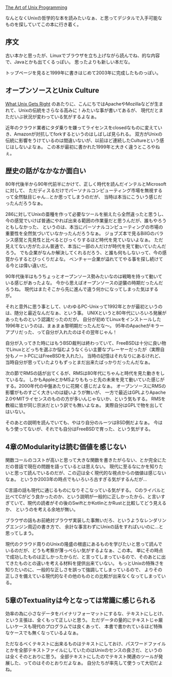 [The Art of Unix Programming](http://www.catb.org/~esr/writings/taoup/html/)

なんとなくUnixの哲学的な本を読みたいなぁ、と思ってデジタルで入手可能なものを探していてこの本に行き着く。

## 序文

古い本かと思ったが、Linuxでブラウザを立ち上げながら読んでね、的な内容で、Javaとかも出てくるっぽい。
思ったよりも新しい本だな。

トップページを見ると1999年に書きはじめて2003年に完成したものっぽい。

## オープンソースとUnix Culture

[What Unix Gets Right](http://www.catb.org/~esr/writings/taoup/html/ch01s05.html#id2872945) のあたりに、こんにちではApacheやMozillaなどが生まれて、Unixの伝統をさらなる高みに！みたいな事が書いてあるが、
現代だとまただいぶ状況が変わっている気がするよなぁ。

近年のクラウド業者にタダ乗りを嫌ってライセンスをclosedなものに変えていき、Amazonが対抗してforkするというのはしばしば見られる。
双方がUnixの伝統に影響をうけているのは間違いないが、以前ほど連続したCultureという感じはしないよなぁ。
この本が最初に書かれた1999年と大きく違うところやねぇ。

## 歴史の話がなかなか面白い

80年代後半から90年代前半にかけて、正しく時代を読んだインテルとMicrosoftに対して、
ただディスるだけでパーソナルコンピューティング市場を無視するって全然駄目じゃん…とか思ってしまうのだが、
当時は本当にこういう感じだったんだろうなぁ。

286に対してUnixの亜種を作って必要なツールを揃えたら全然違ったと思うし、
今の感覚でいけば普通にやれば出来る範囲の作業量だと思うんだが、誰もやろうともしなかった、
というのは、本当にパーソナルコンピューティングの市場の重要性を全然気づいていなかったんだろうなぁ。
ジョブズ本で見るBillGのバランス感覚と先見性と比べるとびっくりするほど時代を見ていないよなぁ。
ただ見えてない方がたぶん普通で、本当に一部の人だけが時代を見て動いていたんだろう。
でも企業がなんか解決してくれるだろう、と誰も何もしないって、今の感覚からするとびっくりだよな。
ベンチャー企業が溢れててやる事を探し続けてる今とは偉い違いだ。

90年代後半はもうちょっとオープンソース勢みたいなのは戦略を持って動いている感じがあったよな。
今から思えばオープンソースの逆襲の時期だったんだろうね。
現代はまたそこから先に進んで違う何かになってしまった気はするが。

それと意外に思う事として、いわゆるPC-Unixって1992年とかが最初というのは、随分と最近なんだなぁ、という事。
UNIXというと80年代にいろいろ発展があったものという認識だったのだが。
自分が初めてLinuxをインストールした1996年というのは、まぁまぁ黎明期だったんだな〜。
95年のApacheがキラーアプリだった、って自分が入れたのはその翌年じゃん！

自分が入ってきた時にはもうBSD裁判は終わっていて、FreeBSDは十分に良い物でLinuxとどっちを選ぶか悩むようなくらい主要なプレーヤーだったが（実際自分もノートPCにはFreeBSDを入れた）。
当時の記憶はそれなりにあるけれど、当時自分が思っていたよりもずっとまだ出来たばっかりだったんだなぁ。

次の節でRMSの話が出てくるが、RMSは80年代にちゃんと時代を見た動きをしているな。
しかもAppleとかMSよりももっと先の未来を見て動いていた感じがする。2000年代の中盤あたりに花開く感じだよなぁ。
オープンソースにRMSの影響がものすごく大きいのは疑いようが無いが、
一方で最近はGPLよりApache 2.0やMITライセンスのものの方が多いんじゃないか、という気もする。
RMSを教祖に皆が同じ宗派だという訳でも無いよなぁ。
実際自分はGPLで物を出してはいない。

そのあとの説明を読んでいても、やはり自分のルーツはBSD側だよなぁ。
今はもう使ってないが、それでも自分はFreeBSDで育った、という気がする。

## 4章のModularityは読む価値を感じない

関数コールのコストが高いと思って大きな関数を書きたがらない、とか完全にただの昔話で現在の問題を語っているとは思えない。
現代に至るなにかを知りたいと思って読んでいるのだが、この辺は全く現代的な視点からの価値は感じないなぁ。
というか2003年の時点でもいろいろ古すぎる気がするんだが…

C言語の話も現代に通じるものになりそこなっている気がする。
Cのライバルと比べてCがどう良かったのか、という説明が一般的に正しかったから、と言いすぎていて、現代の読者がその後のSwiftとかKotlinとかRustと比較してどう見えるか、
というのを考える余地が無い。

ブラウザの話もお前絶対ブラウザ実装した事無いだろ、というようなレンダリングエンジン周辺の書き方で、
余計な事言わずにUnixの話をすればいいのに…と思ってしまう。

現代のクラウド周りのUnixの隆盛の根底にあるものを学びたいと思って読んでいるのだが、どうも考察が薄っぺらい気がするよなぁ、この本。
単にその時点で成功したものは正しかったからだ、と言ってしまっているので、そのあとに出てきたものとの違いを考える材料を提供出来ていない。
もっとUnixの特殊さを知りたいのに、一般的な正しさを誤って強調してしまっているので、
よりその正しさを備えている現代的なその他のものとの比較が出来なくなってしまっている。

## 5章のTextualityは今となっては常識に感じられる

効率の為に小さなデータをバイナリフォーマットにするな、テキストにしとけ、
という主張は、全くもって正しいと思う。
ただデータの量的にテキストじゃ厳しいケースも現代のプログラムでは良くあって、
本書で書かれているほど特殊なケースでも無くなっているよなぁ。

ただなるべくテキストに出来るものはテキストにしておけ、パスワードファイルとかを全部テキストファイルにしていたのはUnixのセンスの良さだ、というのは全くそのとおりに思う。
全部テキストにしたのでテキスト関連のツールが発展した、ってのはそのとおりだよなぁ。
自分たちが率先して使うって大切だよね。